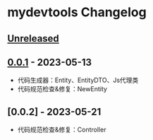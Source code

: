 <!-- Keep a Changelog guide -> https://keepachangelog.com -->

# mydevtools Changelog

## [Unreleased]

## [0.0.1] - 2023-05-13
- 代码生成器：Entity、EntityDTO、Js代理类
- 代码规范检查&修复：NewEntity

## [0.0.2] - 2023-05-21
- 代码规范检查&修复：Controller

[Unreleased]: https://github.com/h598937749/mydevtools/compare/v0.0.1...HEAD

[0.0.1]: https://github.com/h598937749/mydevtools/commits/v0.0.1

[Unreleased]: https://github.com/h598937749/mydevtools/compare/v0.0.1...HEAD

[0.0.1]: https://github.com/h598937749/mydevtools/commits/v0.0.1

[Unreleased]: https://github.com/h598937749/mydevtools/compare/v0.0.1...HEAD

[0.0.1]: https://github.com/h598937749/mydevtools/commits/v0.0.1
